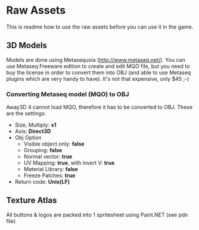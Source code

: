 # Raw Assets
This is readme how to use the raw assets before you can use it in the game.

## 3D Models
Models are done using Metasequoia (http://www.metaseq.net/).
You can use Metaseq Freeware edition to create and edit MQO file,
but you need to buy the license in order to convert them into OBJ (and able to use Metaseq plugins which are
very handy to have). It's not that expensive, only $45 ;-)

### Converting Metaseq model (MQO) to OBJ
Away3D 4 cannot load MQO, therefore it has to be converted to OBJ. These are the settings:
	
*  Size, Multiply: **x1**
*  Axis: **Direct3D**
*  Obj Option
	*  Visible object only: **false**
	*  Grouping: **false**
	*  Normal vector: **true**
	*  UV Mapping: **true**, with invert V: **true**
	*  Material Library: **false**
	*  Freeze Patches: **true**
*  Return code: **Unix(LF)**

## Texture Atlas
All buttons & logos are packed into 1 spritesheet using Paint.NET (see pdn file)
